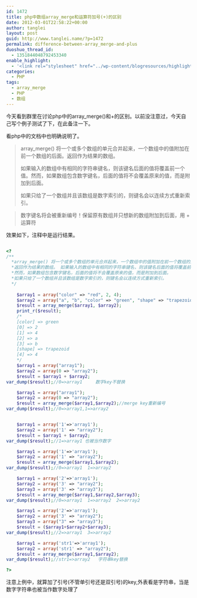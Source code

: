 ```yaml
---
id: 1472
title: php中数组array_merge和运算符加号(+)的区别
date: 2012-03-01T22:58:22+00:00
author: tanglei
layout: post
guid: http://www.tanglei.name/?p=1472
permalink: difference-between-array_merge-and-plus
duoshuo_thread_id:
  - 1351844048792453340
enable_highlight:
  - '<link rel="stylesheet" href="../wp-content/blogresources/highlightconfig/highlight.default.min.css"><script src="../wp-content/blogresources/highlightconfig/jquery-2.1.4.min.js"></script><script src="../wp-content/blogresources/highlightconfig/enable_highlight.js"></script>'
categories:
  - PHP
tags:
  - array_merge
  - PHP
  - 数组
---
```

今天看到群里在讨论php中的array_merge()和+的区别。以前没注意过，今天自己写个例子测试了下，在此备注一下。
  
看php中的文档中也明确说明了。

> array_merge() 将一个或多个数组的单元合并起来，一个数组中的值附加在前一个数组的后面。返回作为结果的数组。 
> 
> 如果输入的数组中有相同的字符串键名，则该键名后面的值将覆盖前一个值。然而，如果数组包含数字键名，后面的值将不会覆盖原来的值，而是附加到后面。 
> 
> 如果只给了一个数组并且该数组是数字索引的，则键名会以连续方式重新索引。
  
> 数字键名将会被重新编号！保留原有数组并只想新的数组附加到后面，用 + 运算符 

效果如下，注释中是运行结果。

```php

<?
/**
  *array_merge() 将一个或多个数组的单元合并起来，一个数组中的值附加在前一个数组的后面。
  *返回作为结果的数组。 如果输入的数组中有相同的字符串键名，则该键名后面的值将覆盖前一个值。
  *然而，如果数组包含数字键名，后面的值将不会覆盖原来的值，而是附加到后面。 
  *如果只给了一个数组并且该数组是数字索引的，则键名会以连续方式重新索引。
  */
	
	$array1 = array("color" => "red", 2, 4);
	$array2 = array("a", "b", "color" => "green", "shape" => "trapezoid", 4);
	$result = array_merge($array1, $array2);
	print_r($result);
	/*
	[color] => green
	[0] => 2
	[1] => 4
	[2] => a
	[3] => b
	[shape] => trapezoid
	[4] => 4
	*/
	$array1 = array("array1");
	$array2 = array(0 => "array2");
	$result = $array1 + $array2;
var_dump($result);//0=>array1     数字key不替换

	$array1 = array("array1");
	$array2 = array(0 => "array2");
	$result = array_merge($array1,$array2);//merge key重新编号
var_dump($result);//0=>array1,1=>array2


	$array1 = array('1'=>'array1');
	$array2 = array('1' => "array2");
	$result = $array1 + $array2;
var_dump($result);//1=>array1 也被当作数字

	$array1 = array('1'=>'array1');
	$array2 = array('1' => "array2");
	$result = array_merge($array1,$array2);
var_dump($result);//0=>array1  1=>array2

	$array1 = array('2'=>'array1');
	$array2 = array('3' => "array2");
	$array3 = array('3' => "array3");
	$result = array_merge($array1,$array2,$array3);
var_dump($result);//0=>array1  1=>array2  2=>array2

	$array1 = array('2'=>'array1');
	$array2 = array('3' => "array2");
	$array3 = array("3" => "array3");
	$result = ($array1+$array2+$array3);
var_dump($result);//2=>array1  3=>array2

	$array1 = array('str1'=>'array1');
	$array2 = array('str1' => "array2");
	$result = array_merge($array1,$array2);
var_dump($result);//str1=>array2   字符串key替换

?>
```

注意上例中，就算加了引号(不管单引号还是双引号)的key,外表看是字符串，当是数字字符串也被当作数字处理了
